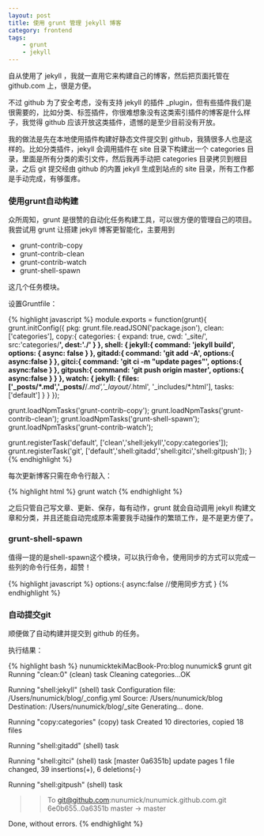 ```yaml
---
layout: post
title: 使用 grunt 管理 jekyll 博客
category: frontend
tags:
    - grunt
    - jekyll
---
```


自从使用了 jekyll ，我就一直用它来构建自己的博客，然后把页面托管在 github.com 上，很是方便。

不过 github 为了安全考虑，没有支持 jekyll 的插件 _plugin，但有些插件我们是很需要的，比如分类、标签插件，你很难想象没有这类索引插件的博客是什么样子，我觉得 github 应该开放这类插件，遗憾的是至少目前没有开放。

我的做法是先在本地使用插件构建好静态文件提交到 github，我猜很多人也是这样的。比如分类插件，jekyll 会调用插件在 site 目录下构建出一个 categories 目录，里面是所有分类的索引文件，然后我再手动把 categories 目录拷贝到根目录，之后 git 提交经由 github 的内置 jekyll 生成到站点的 site 目录，所有工作都是手动完成，有够蛋疼。

### 使用grunt自动构建

众所周知，grunt 是很赞的自动化任务构建工具，可以很方便的管理自己的项目。我尝试用 grunt 让搭建 jekyll 博客更智能化，主要用到

* grunt-contrib-copy
* grunt-contrib-clean
* grunt-contrib-watch
* grunt-shell-spawn

这几个任务模块。

设置Gruntfile：

{% highlight javascript %}
module.exports = function(grunt){
  grunt.initConfig({
      pkg: grunt.file.readJSON('package.json'),
      clean: ['categories'],
      copy:{
        categories: {
          expand: true,
          cwd: '_site/',
          src:'categories/**',
          dest:'./'
        }
      },
      shell: {
        jekyll:{
          command: 'jekyll build',
          options: {
            async: false
          }
        },
        gitadd:{
          command: 'git add -A',
          options:{
            async:false
          }
        },
        gitci:{
          command: 'git ci -m "update pages"',
          options:{
            async:false
          }
        },
        gitpush:{
          command: 'git push origin master',
          options:{
            async:false
          }
        }
      },
      watch: {
        jekyll: {
          files: ['_posts/*.md','_posts/**/*.md','_layout/*.html', '_includes/*.html'],
          tasks: ['default']
        }
      }
  });

  grunt.loadNpmTasks('grunt-contrib-copy');
  grunt.loadNpmTasks('grunt-contrib-clean');
  grunt.loadNpmTasks('grunt-shell-spawn');
  grunt.loadNpmTasks('grunt-contrib-watch');

  grunt.registerTask('default', ['clean','shell:jekyll','copy:categories']);
  grunt.registerTask('git', ['default','shell:gitadd','shell:gitci','shell:gitpush']);
}
{% endhighlight %}

每次更新博客只需在命令行敲入：

{% highlight html %}
  grunt watch
{% endhighlight %}

之后只管自己写文章、更新、保存，每有动作，grunt 就会自动调用 jekyll 构建文章和分类，并且还能自动完成原本需要我手动操作的繁琐工作，是不是更方便了。


### grunt-shell-spawn

值得一提的是shell-spawn这个模块，可以执行命令，使用同步的方式可以完成一些列的命令行任务，超赞！

{% highlight javascript %}
  options:{
    async:false //使用同步方式
  }
{% endhighlight %}


### 自动提交git

顺便做了自动构建并提交到 github 的任务。

执行结果：

{% highlight bash %}
nunumicktekiMacBook-Pro:blog nunumick$ grunt git
Running "clean:0" (clean) task
Cleaning categories...OK

Running "shell:jekyll" (shell) task
Configuration file: /Users/nunumick/blog/_config.yml
            Source: /Users/nunumick/blog
       Destination: /Users/nunumick/blog/_site
      Generating... done.

Running "copy:categories" (copy) task
Created 10 directories, copied 18 files

Running "shell:gitadd" (shell) task

Running "shell:gitci" (shell) task
[master 0a6351b] update pages
 1 file changed, 39 insertions(+), 6 deletions(-)

Running "shell:gitpush" (shell) task
>> To git@github.com:nunumick/nunumick.github.com.git
>> 6e0b655..0a6351b  master -> master

Done, without errors.
{% endhighlight %}



